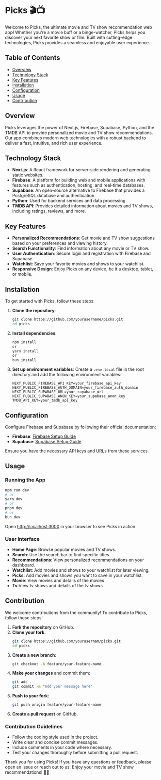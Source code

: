 # Picks 🎬📺

Welcome to Picks, the ultimate movie and TV show recommendation web app! Whether you're a movie buff or a binge-watcher, Picks helps you discover your next favorite show or film. Built with cutting-edge technologies, Picks provides a seamless and enjoyable user experience.

## Table of Contents

- [Overview](#overview)
- [Technology Stack](#technology-stack)
- [Key Features](#key-features)
- [Installation](#installation)
- [Configuration](#configuration)
- [Usage](#usage)
- [Contribution](#contribution)

## Overview

Picks leverages the power of Next.js, Firebase, Supabase, Python, and the TMDB API to provide personalized movie and TV show recommendations. Our app combines modern web technologies with a robust backend to deliver a fast, intuitive, and rich user experience.

## Technology Stack

- **Next.js**: A React framework for server-side rendering and generating static websites.
- **Firebase**: A platform for building web and mobile applications with features such as authentication, hosting, and real-time databases.
- **Supabase**: An open-source alternative to Firebase that provides a PostgreSQL database and authentication.
- **Python**: Used for backend services and data processing.
- **TMDB API**: Provides detailed information about movies and TV shows, including ratings, reviews, and more.

## Key Features

- **Personalized Recommendations**: Get movie and TV show suggestions based on your preferences and viewing history.
- **Search Functionality**: Find information about any movie or TV show.
- **User Authentication**: Secure login and registration with Firebase and Supabase.
- **Watchlist**: Save your favorite movies and shows to your watchlist.
- **Responsive Design**: Enjoy Picks on any device, be it a desktop, tablet, or mobile.

## Installation

To get started with Picks, follow these steps:

1. **Clone the repository**:
    ```bash
    git clone https://github.com/yourusername/picks.git
    cd picks
    ```

2. **Install dependencies**:
    ```bash
    npm install
    or
    yarn install
    or
    bun install
    ```

3. **Set up environment variables**: Create a `.env.local` file in the root directory and add the following environment variables:
    ```
    NEXT_PUBLIC_FIREBASE_API_KEY=your_firebase_api_key
    NEXT_PUBLIC_FIREBASE_AUTH_DOMAIN=your_firebase_auth_domain
    NEXT_PUBLIC_SUPABASE_URL=your_supabase_url
    NEXT_PUBLIC_SUPABASE_ANON_KEY=your_supabase_anon_key
    TMDB_API_KEY=your_tmdb_api_key
    ```

## Configuration

Configure Firebase and Supabase by following their official documentation:

- **Firebase**: [Firebase Setup Guide](https://firebase.google.com/docs/web/setup)
- **Supabase**: [Supabase Setup Guide](https://supabase.io/docs/guides/getting-started)

Ensure you have the necessary API keys and URLs from these services.

## Usage

### Running the App


```bash
npm run dev
# or
yarn dev
# or
pnpm dev
# or
bun dev
```


Open [http://localhost:3000](http://localhost:3000) in your browser to see Picks in action.

### User Interface

- **Home Page**: Browse popular movies and TV shows.
- **Search**: Use the search bar to find specific titles.
- **Recommendations**: View personalized recommendations on your dashboard.
- **Watchlist**: Add movies and shows to your watchlist for later viewing.
- **Picks**:  Add movies and shows you want to save in your watchlist.
- **Movie**: View movies and details of the movies
- **Tv**:View tv shows and details of the tv shows

## Contribution

We welcome contributions from the community! To contribute to Picks, follow these steps:

1. **Fork the repository** on GitHub.
2. **Clone your fork**:
    ```bash
    git clone https://github.com/yourusernam/picks.git
    cd picks
    ```
3. **Create a new branch**:
    ```bash
    git checkout -b feature/your-feature-name
    ```
4. **Make your changes** and commit them:
    ```bash
    git add .
    git commit -m "Add your message here"
    ```
5. **Push to your fork**:
    ```bash
    git push origin feature/your-feature-name
    ```
6. **Create a pull request** on GitHub.

### Contribution Guidelines

- Follow the coding style used in the project.
- Write clear and concise commit messages.
- Include comments in your code where necessary.
- Test your changes thoroughly before submitting a pull request.

Thank you for using Picks! If you have any questions or feedback, please open an issue or reach out to us. Enjoy your movie and TV show recommendations! 🎉🍿




